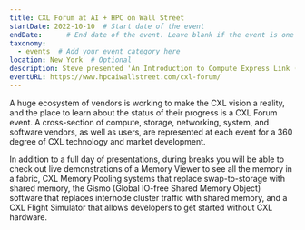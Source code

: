 ```yaml
---
title: CXL Forum at AI + HPC on Wall Street
startDate: 2022-10-10  # Start date of the event
endDate:      # End date of the event. Leave blank if the event is one day.
taxonomy:
  - events  # Add your event category here
location: New York  # Optional
description: Steve presented 'An Introduction to Compute Express Link (CXL)' to the audience of hardware vendors, HPC, and AI end users.
eventURL: https://www.hpcaiwallstreet.com/cxl-forum/
---
```


A huge ecosystem of vendors is working to make the CXL vision a reality, and the place to learn about the status of their progress is a CXL Forum event.  A cross-section of compute, storage, networking, system, and software vendors, as well as users, are represented at each event for a 360 degree of CXL technology and market development.

In addition to a full day of presentations, during breaks you will be able to check out live demonstrations of a Memory Viewer to see all the memory in a fabric, CXL Memory Pooling systems that replace swap-to-storage with shared memory, the Gismo (Global IO-free Shared Memory Object) software that replaces internode cluster traffic with shared memory, and a CXL Flight Simulator that allows developers to get started without CXL hardware.